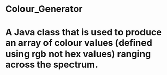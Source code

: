 # Colour_Generator

# A Java class that is used to produce an array of colour values (defined using rgb not hex values) ranging across the spectrum.
